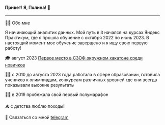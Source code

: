 #### Привет! Я, Полина! 👋
---
:woman_technologist: Обо мне


Я начинающий аналитик данных. Мой путь в it начался на курсах Яндекс Практикум, где я прошла обучение с октября 2022 по июнь 2023. В настоящий момент мое обучение завершено и я ищу свою первую работу!

:mortar_board: август 2023 [Первое место в СЗОФ окружном хакатоне среди новичков](https://hacks-ai.ru/hackathons.html?eventId=969079&caseEl=993641&tab=3)

:woman_teacher: c 2010 до августа 2023 года работала в сфере образовании, готовила учеников к олимпиадам, конкурсам различных уровней где они всегда показывали высокие результаты

:running_woman: в 2019 пробежала свой первый полумарафон

:tent: с детства люблю походы!


💬 Связаться со мной [telegram](https://t.me/Polina_ili_da)
